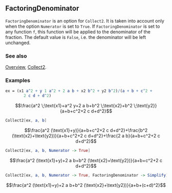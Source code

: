 ## FactoringDenominator

`FactoringDenominator` is an option for `Collect2`. It is taken into account only when the option `Numerator` is set to `True`. If `FactoringDenominator` is set to any function `f`, this function will be applied to the denominator of the fraction. The default value is `False`, i.e. the denominator will be left unchanged.

### See also

[Overview](Extra/FeynCalc.md), [Collect2](Collect2.md).

### Examples

```mathematica
ex = (x1 a^2 + y 1 a^2 + 2 a b + x2 b^2 + y2 b^2)/(a + b + c^2 + 
    	2 c d + d^2)
```

$$\frac{a^2 \;\text{x1}+a^2 y+2 a b+b^2 \;\text{x2}+b^2 \;\text{y2}}{a+b+c^2+2 c d+d^2}$$

```mathematica
Collect2[ex, a, b]
```

$$\frac{a^2 (\text{x1}+y)}{a+b+c^2+2 c d+d^2}+\frac{b^2 (\text{x2}+\text{y2})}{a+b+c^2+2 c d+d^2}+\frac{2 a b}{a+b+c^2+2 c d+d^2}$$

```mathematica
Collect2[ex, a, b, Numerator -> True]
```

$$\frac{a^2 (\text{x1}+y)+2 a b+b^2 (\text{x2}+\text{y2})}{a+b+c^2+2 c d+d^2}$$

```mathematica
Collect2[ex, a, b, Numerator -> True, FactoringDenominator -> Simplify]
```

$$\frac{a^2 (\text{x1}+y)+2 a b+b^2 (\text{x2}+\text{y2})}{a+b+(c+d)^2}$$
